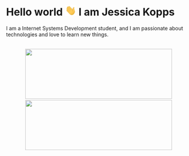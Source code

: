 # Hello world <img src="https://raw.githubusercontent.com/ABSphreak/ABSphreak/master/gifs/Hi.gif" width="30px"> I am Jessica Kopps 

I am a Internet Systems Development student, and I am passionate about technologies and love to learn new things.


<div  align="center" style="display: inline_block"><br><a href="https://github.com/jessicakopps">
<img height="137px" width="400em" src="https://github-readme-stats.vercel.app/api?username=jessicakopps&hide_title=true&hide_border=true&show_icons=true&include_all_commits=true&count_private=true&line_height=23&text_color=000&icon_color=000&bg_color=0,ea6161,ffc64d,fffc4d,52fa5a&theme=graywhite" /><!-- wi*quL3fcV -->
<img height="137px" width="400em" src="https://github-readme-stats.vercel.app/api/top-langs/?username=jessicakopps&hide_title=true&hide_border=true&layout=compact&langs_count=6&exclude_repo=comp426,Redventures-Movie-Quotes&text_color=000&icon_color=fff&bg_color=0,52fa5a,4dfcff,c64dff&theme=graywhite" /></a>
</div>
